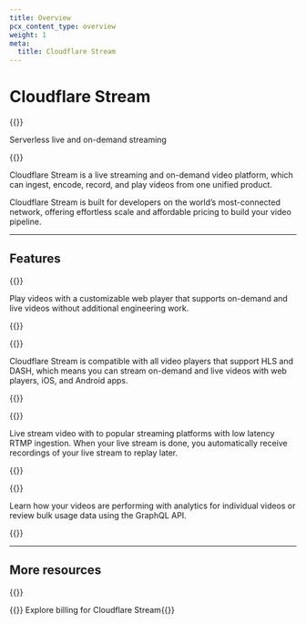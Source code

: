 ```yaml
---
title: Overview
pcx_content_type: overview
weight: 1
meta:
  title: Cloudflare Stream
---
```


# Cloudflare Stream

{{<description>}}

Serverless live and on-demand streaming

{{</description>}}

Cloudflare Stream is a live streaming and on-demand video platform, which can ingest, encode, record, and play videos from one unified product.

Cloudflare Stream is built for developers on the world’s most-connected network, offering effortless scale and affordable pricing to build your video pipeline.

---

## Features
 
{{<feature header="Stream player" href="/stream/viewing-videos/using-the-stream-player/">}}
 
Play videos with a customizable web player that supports on-demand and live videos without additional engineering work.
 
{{</feature>}}

{{<feature header="Your own player" href="/stream/viewing-videos/using-own-player/">}}
 
Cloudflare Stream is compatible with all video players that support HLS and DASH, which means you can stream on-demand and live videos with web players, iOS, and Android apps.

{{</feature>}}

{{<feature header="Stream Live" href="/stream/stream-live/start-live-stream/">}}
 
Live stream video with to popular streaming platforms with low latency RTMP ingestion. When your live stream is done, you automatically receive recordings of your live stream to replay later.

{{</feature>}}


{{<feature header="Analytics" href="/stream/getting-analytics/">}}
 
Learn how your videos are performing with analytics for individual videos or review bulk usage data using the GraphQL API. 

{{</feature>}}

---

## More resources

{{<resource-group>}}

{{<resource  header="Billing" href="https://support.cloudflare.com/hc/en-us/articles/360016450871-Billing-for-Cloudflare-Stream" icon="price">}} Explore billing for Cloudflare Stream{{</resource>}}
